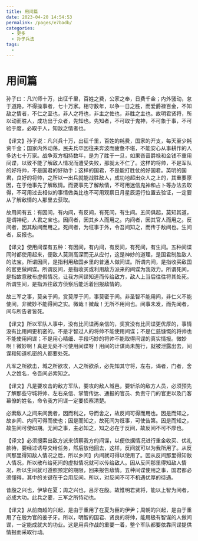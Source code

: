 ```yaml
---
title: 用间篇
date: 2023-04-20 14:54:53
permalink: /pages/e7badb/
categories:
  - 更多
  - 孙子兵法
tags:
  - 
---
```


# 用间篇

孙子曰：凡兴师十万，出征千里，百姓之费，公家之奉，日费千金；内外骚动，怠于道路，不得操事者，七十万家。相守数年，以争一日之胜，而爱爵禄百金，不知敌之情者，不仁之至也，非人之将也，非主之佐也，非胜之主也。故明君贤将，所以动而胜人，成功出于众者，先知也。先知者，不可取于鬼神，不可象于事，不可验于度，必取于人，知敌之情者也。

【译文】孙子说：凡兴兵十万，出征千里，百姓的耗费，国家的开支，每天至少耗资千金；国家内外动荡，民夫兵卒因往来奔波而疲惫不堪，不能安心从事耕作的人多达七十万家。战争双方相持数年，是为了胜于一旦，如果吝啬爵禄和金钱不重用间谍，以致不能了解敌人情况而遭受失败，那就太不仁了。这样的将帅，不是军队的好将帅，不是国君的好助手；这样的国君，不是能打胜仗的好国君。英明的国君，良好的将帅，之所以一出兵就能战胜敌人，成功地超出众人之上的，其重要原因，在于他事先了解敌情。而要事先了解敌情，不可用迷信鬼神和占卜等办法去取得，不可用过去相似的事情做类比也不可用观察日月星辰运行位置去验证，一定要从了解敌情的人那里去获取。

<!-- more -->

故用间有五：有因间，有内间，有反间，有死间，有生间。五间俱起，莫知其道，是谓神纪，人君之宝也。因间者，因其乡人而用之。内间者，因其官人而用之。反间者，因其敌间而用之。死间者，为诳事于外，令吾间知之，而传于敌间也。生间者，反报也。

【译文】使用间谍有五种：有因间，有内间，有反间，有死间，有生间。五种间谍同时都使用起来，便敌人莫测高深而无从应付，这是神妙的道理，是国君制胜敌人的法宝。所谓因间，是指利用敌国乡里的普通人做间谍。所谓内间，是指收买敌国的官吏做间谍。所谓反间，是指收买或利用敌方派来的间谍为我效力。所谓死间，是指故意散布虚假情况，让我方间谍知道而传给敌方，敌人上当后往往将其处死。所谓生间，是指派往敌方侦察后能活着回报敌情的。

故三军之事，莫亲于间，赏莫厚于间，事莫密于间。非圣智不能用间，非仁义不能使间，非微妙不能得间之实。微哉！微哉！无所不用间也。间事未发，而先闻者，间与所告者皆死。

【译文】所以军队人事中，没有比间谍再亲信的，奖赏没有比间谍更优厚的，事情没有比用间更机密的。不是才智过人的将帅不能使用间谍；不是仁慈慷慨的将帅也不能使用间谍；不是用心精细、手段巧妙的将帅不能取得间谍的真实情报。微妙啊！微妙啊！真是无处不可使用间谍呀！用间的计谋尚未施行，就被泄露出去，间谍和知道机密的人都要处死。

凡军之所欲击，城之所欲攻，人之所欲杀，必先知其守将，左右，谒者，门者，舍人之姓名，令吾间必索知之。

【译文】凡是要攻击的敌方军队，要攻的敌人城邑，要斩杀的敌方人员，必须预先了解那些守城将帅、左右亲信、掌管传达、通报的官员、负责守门的官吏以及门客幕僚的姓名，命令我方间谍一定要侦察清楚。

必索敌人之间来间我者，因而利之，导而舍之，故反间可得而用也。因是而知之，故乡间、内间可得而使也；因是而知之，故死间为诳事，可使告第。因是而知之，故生间可使如期。无间之事，主必知之，知之必在于反间，故反间不可不厚也。

【译文】必须搜索出敌方派来侦察我方的间谍，以便依据情况进行重金收买、优礼款待，要经过诱导交给任务，然后放他回去，这样，反间就可以为我所用了。从反间那里得知敌人情况之后，所以乡间】内间就可得以使用了。因从反间那里得知敌人情况，所以散布给死间的虚拟情况就可以传给敌人。因从反间那里得知敌人情况，所以生间就可遵照预定的期限，回来报告敌情。五种间谍使用之事，国君都必须懂得，其中的关键在于会用反间。所以，对反间不可不机遇优厚的待遇。

昔殷之兴也，伊挚在夏；周之兴也，吕牙在殷。故惟明君贤将，能以上智为间者，必成大功。此兵之要，三军之所恃动也。

【译文】从前商超的兴起，是由于重用了在夏为臣的伊尹；周朝的兴起，是由于重用了在殷为官的姜子牙。所以，明智的国君、贤良的将帅，能用极有智谋的人做间谍，一定能成就大的功业。这是用兵作战的重要一着，整个军队都要依靠间谍提供情报而采取行动。